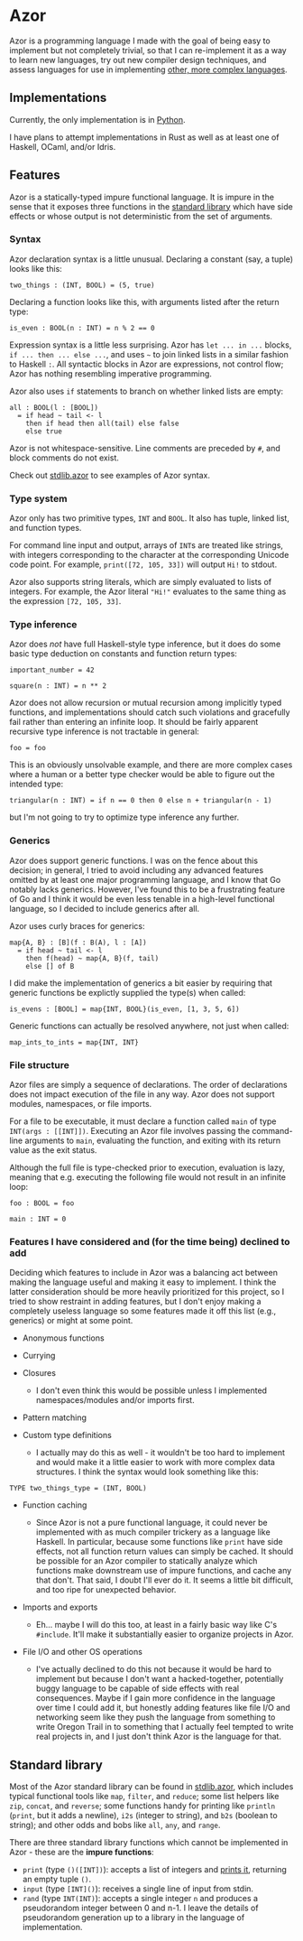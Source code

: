 # Azor

Azor is a programming language I made with the goal of being easy to implement but not completely trivial,
so that I can re-implement it as a way to learn new languages, try out new compiler design techniques, and
assess languages for use in implementing [other, more complex languages](https://www.github.com/cstuartroe/teko).

## Implementations

Currently, the only implementation is in [Python](https://github.com/cstuartroe/py-azor).

I have plans to attempt implementations in Rust as well as at least one of Haskell, OCaml, and/or Idris.

## Features

Azor is a statically-typed impure functional language. It is impure in the sense that it exposes three functions 
in the [standard library](#standard-library) which have side effects or whose output is not deterministic from the
set of arguments.

### Syntax

Azor declaration syntax is a little unusual. Declaring a constant (say, a tuple) looks like this:

```
two_things : (INT, BOOL) = (5, true)
```

Declaring a function looks like this, with arguments listed after the return type:

```
is_even : BOOL(n : INT) = n % 2 == 0
```

Expression syntax is a little less surprising. Azor has `let ... in ...` blocks, `if ... then ... else ...`, and uses `~` to join linked lists
in a similar fashion to Haskell `:`. All syntactic blocks in Azor are expressions, not control flow; Azor has nothing resembling imperative
programming.

Azor also uses `if` statements to branch on whether linked lists are empty:

```
all : BOOL(l : [BOOL])
  = if head ~ tail <- l
    then if head then all(tail) else false
    else true
```

Azor is not whitespace-sensitive. Line comments are preceded by `#`, and block
comments do not exist.

Check out [stdlib.azor](stdlib.azor) to see examples of Azor syntax.

### Type system

Azor only has two primitive types, `INT` and `BOOL`. It also has tuple, linked list, and function types.

For command line input and output, arrays of `INT`s are treated like strings, with integers corresponding to the character at the corresponding
Unicode code point. For example, `print([72, 105, 33])` will output `Hi!` to stdout.

Azor also supports string literals, which are simply evaluated to lists of integers. For example, the Azor literal `"Hi!"` evaluates to the
same thing as the expression `[72, 105, 33]`.

### Type inference

Azor does *not* have full Haskell-style type inference, but it does do some basic type deduction
on constants and function return types:

```
important_number = 42

square(n : INT) = n ** 2
```

Azor does not allow recursion or mutual recursion among implicitly typed functions, and implementations
should catch such violations and gracefully fail rather than entering an infinite loop. It should be
fairly apparent recursive type inference is not tractable in general:

```
foo = foo
```

This is an obviously unsolvable example, and there are more complex cases where a human or a better type checker would
be able to figure out the intended type:

```
triangular(n : INT) = if n == 0 then 0 else n + triangular(n - 1)
```

but I'm not going to try to optimize type inference any further.

### Generics

Azor does support generic functions. I was on the fence about this decision; in general, I tried to avoid including any advanced features
omitted by at least one major programming language, and I know that Go notably lacks generics. However, I've found this to be a frustrating
feature of Go and I think it would be even less tenable in a high-level functional language, so I decided to include generics after all.

Azor uses curly braces for generics:

```
map{A, B} : [B](f : B(A), l : [A])
  = if head ~ tail <- l
    then f(head) ~ map{A, B}(f, tail)
    else [] of B
```

I did make the implementation of generics a bit easier by requiring that generic functions be explictly supplied the type(s) when called:

```
is_evens : [BOOL] = map{INT, BOOL}(is_even, [1, 3, 5, 6])
```

Generic functions can actually be resolved anywhere, not just when called:

```
map_ints_to_ints = map{INT, INT}
```

### File structure

Azor files are simply a sequence of declarations. The order of declarations does not impact execution of the file in any way. 
Azor does not support modules, namespaces, or file imports.

For a file to be executable, it must declare a function called `main` of type `INT(args : [[INT]])`.
Executing an Azor file involves passing the command-line arguments to `main`, evaluating the function,
and exiting with its return value as the exit status.

Although the full file is type-checked prior to execution, evaluation is lazy, meaning that e.g. executing the following file would not
result in an infinite loop:

```
foo : BOOL = foo

main : INT = 0
```

### Features I have considered and (for the time being) declined to add

Deciding which features to include in Azor was a balancing act between making the language useful and making it easy to implement. 
I think the latter consideration should be more heavily prioritized for this project, so I tried to show restraint in adding features,
but I don't enjoy making a completely useless language so some features made it off this list (e.g., generics) or might at some point.

* Anonymous functions

* Currying

* Closures
  * I don't even think this would be possible unless I implemented namespaces/modules and/or imports first.

* Pattern matching

* Custom type definitions
  * I actually may do this as well - it wouldn't be too hard to implement and would make it a little easier to work with more complex
    data structures. I think the syntax would look something like this:

```
TYPE two_things_type = (INT, BOOL)
```

* Function caching
  * Since Azor is not a pure functional language, it could never be implemented with as much compiler trickery as a language like Haskell. In
    particular, because some functions like `print` have side effects, not all function return values can simply be cached. It should be 
    possible for an Azor compiler to statically analyze which functions make downstream use of impure functions, and cache any that don't. That
    said, I doubt I'll ever do it. It seems a little bit difficult, and too ripe for unexpected behavior.

* Imports and exports
  * Eh... maybe I will do this too, at least in a fairly basic way like C's `#include`. It'll make it substantially easier to organize projects
    in Azor.

* File I/O and other OS operations
  * I've actually declined to do this not because it would be hard to implement but because I don't want a hacked-together, potentially
    buggy language to be capable of side effects with real consequences. Maybe if I gain more confidence in the language over time I could
    add it, but honestly adding features like file I/O and networking seem like they push the language from something to write Oregon Trail
    in to something that I actually feel tempted to write real projects in, and I just don't think Azor is the language for that.


## Standard library

Most of the Azor standard library can be found in [stdlib.azor](stdlib.azor), which includes typical functional tools like `map`, `filter`,
and `reduce`; some list helpers like `zip`, `concat`, and `reverse`; some functions handy for printing like `println` (`print`, but it adds a newline),
`i2s` (integer to string), and `b2s` (boolean to string); and other odds and bobs like `all`, `any`, and `range`.

There are three standard library functions which cannot be implemented in Azor - these are the **impure functions**:

* `print` (type `()([INT])`): accepts a list of integers and [prints it](#type-system), returning an empty tuple `()`.
* `input` (type `[INT]()`): receives a single line of input from stdin.
* `rand` (type `INT(INT)`): accepts a single integer `n` and produces a pseudorandom integer between 0 and n-1. I leave the details of
  pseudorandom generation up to a library in the language of implementation.
